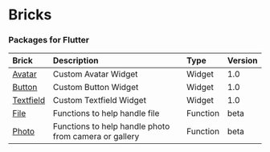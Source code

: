 # Bricks

### Packages for Flutter

| Brick                            | Description                                           | Type     | Version | 
|:---------------------------------|:------------------------------------------------------|:---------|:--------|
| [Avatar](./bricks/_avatar)       | Custom Avatar Widget                                  | Widget   | 1.0     |
| [Button](./bricks/_button)       | Custom Button Widget                                  | Widget   | 1.0     |
| [Textfield](./bricks/_textfield) | Custom Textfield Widget                               | Widget   | 1.0     |
| [File](./bricks/_file)           | Functions to help handle file                         | Function | beta    |
| [Photo](./bricks/_file)          | Functions to help handle photo from camera or gallery | Function | beta    |